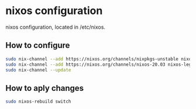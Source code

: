 # nixos configuration

nixos configuration, located in /etc/nixos.

## How to configure

```bash
sudo nix-channel --add https://nixos.org/channels/nixpkgs-unstable nixos-unstable
sudo nix-channel --add https://nixos.org/channels/nixos-20.03 nixos-legacy
sudo nix-channel --update
```

## How to aply changes

```bash
sudo nixos-rebuild switch
```
